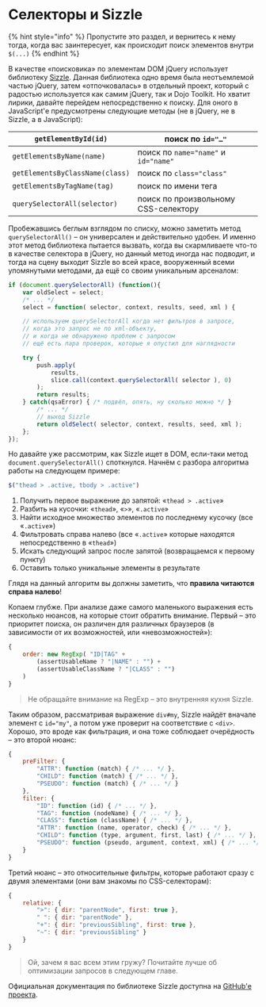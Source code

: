 # Селекторы и Sizzle

{% hint style="info" %}
Пропустите это раздел, и вернитесь к нему тогда, когда вас заинтересует, как происходит поиск элементов внутри `$(...)`
{% endhint %}

В качестве «поисковика» по элементам DOM jQuery использует библиотеку [Sizzle](https://github.com/jquery/sizzle/wiki). Данная библиотека одно время была неотъемлемой частью jQuery, затем «отпочковалась» в отдельный проект, который с радостью используется как самим jQuery, так и Dojo Toolkit. Но хватит лирики, давайте перейдем непосредственно к поиску. Для оного в JavaScript'е предусмотрены следующие методы (не в jQuery, не в Sizzle, а в JavaScript):

| `getElementById(id)`            | поиск по `id="…"`                    |
| ------------------------------- | ------------------------------------ |
| `getElementsByName(name)`       | поиск по `name="name"` и `id="name"` |
| `getElementsByClassName(class)` | поиск по `class="class"`             |
| `getElementsByTagName(tag)`     | поиск по имени тега                  |
| `querySelectorAll(selector)`    | поиск по произвольному CSS-селектору |

Пробежавшись беглым взглядом по списку, можно заметить метод `querySelectorAll()` – он универсален и действительно удобен. И именно этот метод библиотека пытается вызвать, когда вы скармливаете что-то в качестве селектора в jQuery, но данный метод иногда нас подводит, и тогда на сцену выходит Sizzle во всей красе, вооруженный всеми упомянутыми методами, да ещё со своим уникальным арсеналом:

```javascript
if (document.querySelectorAll) (function(){
    var oldSelect = select;
    /* ... */
    select = function( selector, context, results, seed, xml ) {

    // используем querySelectorAll когда нет фильтров в запросе,
    // когда это запрос не по xml-объекту,
    // и когда не обнаружено проблем с запросом
    // ещё есть пара проверок, которые я опустил для наглядности

    try {    
        push.apply(
            results,            
            slice.call(context.querySelectorAll( selector ), 0)        
        );
        return results;
    } catch(qsaError) { /* подвёл, опять, ну сколько можно */ }
        /* ... */
        // выход Sizzle
        return oldSelect( selector, context, results, seed, xml );
    };
});
```

Но давайте уже рассмотрим, как Sizzle ищет в DOM, если-таки метод `document.querySelectorAll()` споткнулся. Начнём с разбора алгоритма работы на следующем примере:

```javascript
$("thead > .active, tbody > .active")
```

1. Получить первое выражение до запятой: «`thead > .active`»
2. Разбить на кусочки: «`thead`», «`>`», «`.active`»
3. Найти исходное множество элементов по последнему кусочку (все «`.active`»)
4. Фильтровать справа налево (все «`.active`» которые находятся непосредственно в «`thead`»)
5. Искать следующий запрос после запятой (возвращаемся к первому пункту)
6. Оставить только уникальные элементы в результате

Глядя на данный алгоритм вы должны заметить, что **правила читаются справа налево**!

Копаем глубже. При анализе даже самого маленького выражения есть несколько нюансов, на которые стоит обратить внимание. Первый – это приоритет поиска, он различен для различных браузеров (в зависимости от их возможностей, или «невозможностей»):

```javascript
{
    order: new RegExp( "ID|TAG" +
        (assertUsableName ? "|NAME" : "") +
        (assertUsableClassName ? "|CLASS" : "")
    )
}
```

> Не обращайте внимание на RegExp – это внутренняя кухня Sizzle.

Таким образом, рассматривая выражение `div#my`, Sizzle найдёт вначале элемент с `id="my"`, а потом уже проверит на соответствие с `<div>`. Хорошо, это вроде как фильтрация, и она тоже соблюдает очерёдность – это второй нюанс:

```javascript
{
    preFilter: {    
        "ATTR": function (match) { /* ... */ },
        "CHILD": function (match) { /* ... */ },
        "PSEUDO": function (match) { /* ... */ }
    },    
    filter: {    
        "ID": function (id) { /* ... */ },
        "TAG": function (nodeName) { /* ... */ },
        "CLASS": function (className) { /* ... */ },
        "ATTR": function (name, operator, check) { /* ... */ },
        "CHILD": function (type, argument, first, last) { /* ... */ },
        "PSEUDO": function (pseudo, argument, context, xml) { /* ... */ }
    }
}
```

Третий нюанс – это относительные фильтры, которые работают сразу с двумя элементами (они вам знакомы по CSS-селекторам):

```javascript
{
    relative: {    
        ">": { dir: "parentNode", first: true },    
        " ": { dir: "parentNode" },    
        "+": { dir: "previousSibling", first: true },    
        "~": { dir: "previousSibling" }    
    }
}
```

> Ой, зачем я вас всем этим гружу? Почитайте лучше об оптимизации запросов в следующем главе.

Официальная документация по библиотеке Sizzle доступна на [GitHub'е проекта](https://github.com/jquery/sizzle/wiki/).
